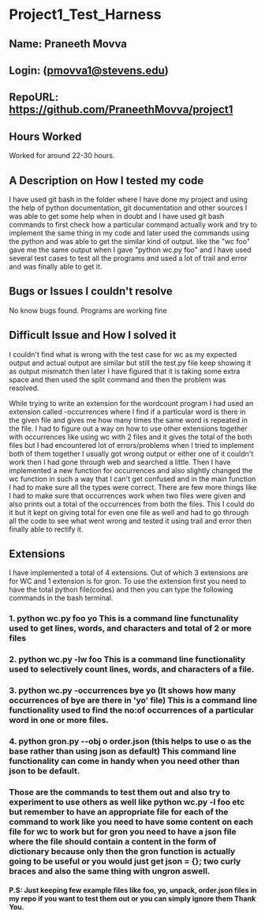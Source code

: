 # Project1_Test_Harness

## Name: Praneeth Movva             
## Login: (pmovva1@stevens.edu)

## RepoURL:  https://github.com/PraneethMovva/project1

## Hours Worked
Worked for around 22-30 hours.

## A Description on How I tested my code
 I have used git bash in the folder where I have done my project and using the help of python documentation, git documentation and other sources I was able to get some help when in doubt and I have used git bash commands to first check how a particular command actually work and try to implement the same thing in my code and later used the commands using the python and was able to get the similar kind of output. like the "wc foo" gave me the same output when I gave "python wc.py foo" and I have used several test cases to test all the programs and used a lot of trail and error and was finally able to get it.

## Bugs or Issues I couldn't resolve
No know bugs found. Programs are working fine

## Difficult Issue and How I solved it 
I couldn't find what is wrong with the test case for wc as my expected output and actual output are similar but still the test.py file keep showing it as output mismatch then later I have figured that it is taking some extra space and then used the split command and then the problem was resolved.

While trying to write an extension for the wordcount program I had used an extension called -occurrences where I find if a particular word is there in the given file and gives me how many times the same word is repeated in the file. I had to figure out a way on how to use other extensions together with occurrences like using wc with 2 files and it gives the total of the both files but I had encountered lot of errors/problems when I tried to implement both of them together I usually got wrong output or either one of it couldn't work then I had gone through web and searched a little. Then I have implemented a new function for occurrences and also slightly changed the wc function in such a way that I can't get confused and in the main function I had to make sure all the types were correct. There are few more things like I had to make sure that occurrences work when two files were given and also prints out a total of the occurrences from both the files. This I could do it but it kept on giving total for even one file as well and had to go through all the code to see what went wrong and tested it using trail and error then finally able to rectify it.

## Extensions
I have implemented a total of 4 extensions. Out of which 3 extensions are for WC and 1 extension is for gron. To use the extension first you need to have the total python file(codes) and then you can type the following commands in the bash terminal.

### 1. python wc.py foo yo This is a command line functunality used to get lines, words, and characters and total of 2 or more files
### 2. python wc.py -lw foo This is a command line functionality used to selectively count lines, words, and characters of a file.
### 3. python wc.py -occurrences bye yo (It shows how many occurrences of bye are there in 'yo' file) This is a command line functionality used to find the no:of occurrences of a particular word in one or more files.
### 4. python gron.py --obj o order.json     (this helps to use o as the base rather than using json as default) This command line functionality can come in handy when you need other than json to be default.

### Those are the commands to test them out and also try to experiment to use others as well like python wc.py -l foo etc but remember to have an appropriate file for each of the command to work like you need to have some content on each file for wc to work but for gron you need to have a json file where the file should contain a content in the form of dictionary because only then the gron function is actually going to be useful or you would just get json = {}; two curly braces and also the same thing with ungron aswell.

#### P.S: Just keeping few example files like foo, yo, unpack, order.json files in my repo if you want to test them out or you can simply ignore them Thank You.
